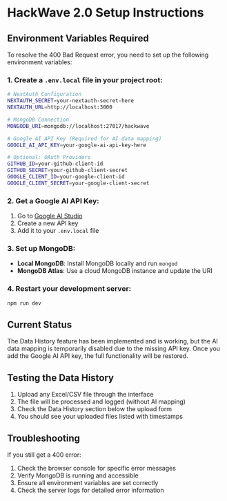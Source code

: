 # HackWave 2.0 Setup Instructions

## Environment Variables Required

To resolve the 400 Bad Request error, you need to set up the following environment variables:

### 1. Create a `.env.local` file in your project root:

```bash
# NextAuth Configuration
NEXTAUTH_SECRET=your-nextauth-secret-here
NEXTAUTH_URL=http://localhost:3000

# MongoDB Connection
MONGODB_URI=mongodb://localhost:27017/hackwave

# Google AI API Key (Required for AI data mapping)
GOOGLE_AI_API_KEY=your-google-ai-api-key-here

# Optional: OAuth Providers
GITHUB_ID=your-github-client-id
GITHUB_SECRET=your-github-client-secret
GOOGLE_CLIENT_ID=your-google-client-id
GOOGLE_CLIENT_SECRET=your-google-client-secret
```

### 2. Get a Google AI API Key:

1. Go to [Google AI Studio](https://makersuite.google.com/app/apikey)
2. Create a new API key
3. Add it to your `.env.local` file

### 3. Set up MongoDB:

- **Local MongoDB**: Install MongoDB locally and run `mongod`
- **MongoDB Atlas**: Use a cloud MongoDB instance and update the URI

### 4. Restart your development server:

```bash
npm run dev
```

## Current Status

The Data History feature has been implemented and is working, but the AI data mapping is temporarily disabled due to the missing API key. Once you add the Google AI API key, the full functionality will be restored.

## Testing the Data History

1. Upload any Excel/CSV file through the interface
2. The file will be processed and logged (without AI mapping)
3. Check the Data History section below the upload form
4. You should see your uploaded files listed with timestamps

## Troubleshooting

If you still get a 400 error:
1. Check the browser console for specific error messages
2. Verify MongoDB is running and accessible
3. Ensure all environment variables are set correctly
4. Check the server logs for detailed error information
